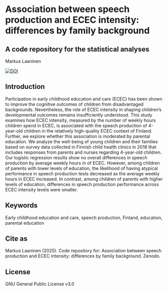# Association between speech production and ECEC intensity: differences by family background
## A code repository for the statistical analyses

Markus Laaninen

[![DOI](https://zenodo.org/badge/1081026669.svg)](https://doi.org/10.5281/zenodo.17413187)

## Introduction

Participation in early childhood education and care (ECEC) has been shown to improve the cognitive outcomes of children from disadvantaged backgrounds. Nevertheless, the role of ECEC intensity in shaping children’s developmental outcomes remains insufficiently understood. This study examines how ECEC intensity, measured by the number of weekly hours children spend in ECEC, is associated with the speech production of 4-year-old children in the relatively high-quality ECEC context of Finland. Further, we explore whether this association is moderated by parental education. We analyze the well-being of young children and their families based on survey data collected in Finnish child health clinics in 2018 that includes responses from parents and nurses regarding 4-year-old children. Our logistic regression results show no overall differences in speech production by average weekly hours in of ECEC. However, among children of parents with lower levels of education, the likelihood of having atypical performance in speech production tests decreased as the average weekly hours in ECEC increased. In contrast, among children of parents with higher levels of education, differences in speech production performance across ECEC intensity levels were smaller.

## Keywords

Early childhood education and care, speech production, Finland, education, parental education

## Cite as

Markus Laaninen (2025). Code repository for: Association between speech production and ECEC intensity: differences by family background. Zenodo. 


## License

GNU General Public License v3.0
